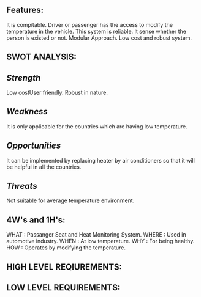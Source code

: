 ## Features:
It is compitable.
Driver or passenger has the access to modify the temperature in the vehicle.
This system is reliable.
It sense whether the person is existed or not.
Modular Approach.
Low cost and robust system.

## SWOT ANALYSIS:

## _Strength_
Low costUser friendly.
Robust in nature.

## _Weakness_
It is only applicable for the countries which are having low temperature.

## _Opportunities_
It can be implemented by replacing heater by air conditioners so that it will be helpful in all the countries.

## _Threats_
Not suitable for average temperature environment.

## 4W's and 1H's:
WHAT : Passanger Seat and Heat Monitoring System.
WHERE : Used in automotive industry.
WHEN : At low temperature.
WHY : For being healthy.
HOW : Operates by modifying the temperature.

## HIGH LEVEL REQIUREMENTS:







## LOW LEVEL REQUIREMENTS:




